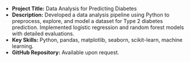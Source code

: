 - **Project Title:** Data Analysis for Predicting Diabetes
- **Description:** Developed a data analysis pipeline using Python to preprocess, explore, and model a dataset for Type 2 diabetes prediction. Implemented logistic regression and random forest models with detailed evaluations.
- **Key Skills:** Python, pandas, matplotlib, seaborn, scikit-learn, machine learning.
- **GitHub Repository:** Available upon request.
